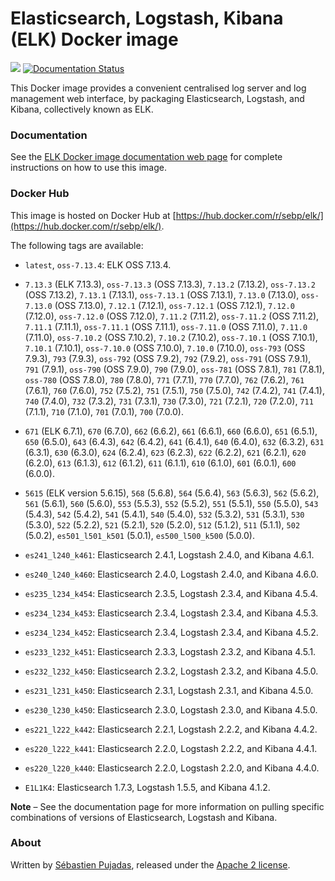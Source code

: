 # Elasticsearch, Logstash, Kibana (ELK) Docker image

[![](https://images.microbadger.com/badges/image/sebp/elk.svg)](https://microbadger.com/images/sebp/elk "Get your own image badge on microbadger.com") [![Documentation Status](https://readthedocs.org/projects/elk-docker/badge/?version=latest)](http://elk-docker.readthedocs.io/?badge=latest)

This Docker image provides a convenient centralised log server and log management web interface, by packaging Elasticsearch, Logstash, and Kibana, collectively known as ELK.

### Documentation

See the [ELK Docker image documentation web page](http://elk-docker.readthedocs.io/) for complete instructions on how to use this image.

### Docker Hub

This image is hosted on Docker Hub at [https://hub.docker.com/r/sebp/elk/](https://hub.docker.com/r/sebp/elk/).

The following tags are available:

- `latest`, `oss-7.13.4`: ELK OSS 7.13.4.

- `7.13.3` (ELK 7.13.3), `oss-7.13.3` (OSS 7.13.3), `7.13.2` (7.13.2), `oss-7.13.2` (OSS 7.13.2), `7.13.1` (7.13.1), `oss-7.13.1` (OSS 7.13.1), `7.13.0` (7.13.0), `oss-7.13.0` (OSS 7.13.0), `7.12.1` (7.12.1), `oss-7.12.1` (OSS 7.12.1), `7.12.0` (7.12.0), `oss-7.12.0` (OSS 7.12.0), `7.11.2` (7.11.2), `oss-7.11.2` (OSS 7.11.2), `7.11.1` (7.11.1), `oss-7.11.1` (OSS 7.11.1), `oss-7.11.0` (OSS 7.11.0), `7.11.0` (7.11.0), `oss-7.10.2` (OSS 7.10.2), `7.10.2` (7.10.2), `oss-7.10.1` (OSS 7.10.1), `7.10.1` (7.10.1), `oss-7.10.0` (OSS 7.10.0), `7.10.0` (7.10.0), `oss-793` (OSS 7.9.3), `793` (7.9.3), `oss-792` (OSS 7.9.2), `792` (7.9.2), `oss-791` (OSS 7.9.1), `791` (7.9.1), `oss-790` (OSS 7.9.0), `790` (7.9.0), `oss-781` (OSS 7.8.1), `781` (7.8.1), `oss-780` (OSS 7.8.0), `780` (7.8.0), `771` (7.7.1), `770` (7.7.0), `762` (7.6.2), `761` (7.6.1), `760` (7.6.0), `752` (7.5.2), `751` (7.5.1), `750` (7.5.0), `742` (7.4.2), `741` (7.4.1), `740` (7.4.0), `732` (7.3.2), `731` (7.3.1), `730` (7.3.0), `721` (7.2.1), `720` (7.2.0), `711` (7.1.1), `710` (7.1.0), `701` (7.0.1), `700` (7.0.0).

- `671` (ELK 6.7.1), `670` (6.7.0), `662` (6.6.2), `661` (6.6.1), `660` (6.6.0), `651` (6.5.1), `650` (6.5.0), `643` (6.4.3), `642` (6.4.2), `641` (6.4.1), `640` (6.4.0), `632` (6.3.2), `631` (6.3.1), `630` (6.3.0), `624` (6.2.4), `623` (6.2.3), `622` (6.2.2), `621` (6.2.1), `620` (6.2.0), `613` (6.1.3), `612` (6.1.2), `611` (6.1.1), `610` (6.1.0), `601` (6.0.1), `600` (6.0.0).

- `5615` (ELK version 5.6.15), `568` (5.6.8), `564` (5.6.4), `563` (5.6.3), `562` (5.6.2), `561` (5.6.1), `560` (5.6.0), `553` (5.5.3), `552` (5.5.2), `551` (5.5.1), `550` (5.5.0), `543` (5.4.3), `542` (5.4.2), `541` (5.4.1), `540` (5.4.0), `532` (5.3.2), `531` (5.3.1), `530` (5.3.0), `522` (5.2.2), `521` (5.2.1), `520` (5.2.0), `512` (5.1.2), `511` (5.1.1), `502` (5.0.2), `es501_l501_k501` (5.0.1), `es500_l500_k500` (5.0.0).

- `es241_l240_k461`: Elasticsearch 2.4.1, Logstash 2.4.0, and Kibana 4.6.1.

- `es240_l240_k460`: Elasticsearch 2.4.0, Logstash 2.4.0, and Kibana 4.6.0.

- `es235_l234_k454`: Elasticsearch 2.3.5, Logstash 2.3.4, and Kibana 4.5.4.

- `es234_l234_k453`: Elasticsearch 2.3.4, Logstash 2.3.4, and Kibana 4.5.3.

- `es234_l234_k452`: Elasticsearch 2.3.4, Logstash 2.3.4, and Kibana 4.5.2.

- `es233_l232_k451`: Elasticsearch 2.3.3, Logstash 2.3.2, and Kibana 4.5.1.

- `es232_l232_k450`: Elasticsearch 2.3.2, Logstash 2.3.2, and Kibana 4.5.0.

- `es231_l231_k450`: Elasticsearch 2.3.1, Logstash 2.3.1, and Kibana 4.5.0.

- `es230_l230_k450`: Elasticsearch 2.3.0, Logstash 2.3.0, and Kibana 4.5.0.

- `es221_l222_k442`: Elasticsearch 2.2.1, Logstash 2.2.2, and Kibana 4.4.2.

- `es220_l222_k441`: Elasticsearch 2.2.0, Logstash 2.2.2, and Kibana 4.4.1.

- `es220_l220_k440`: Elasticsearch 2.2.0, Logstash 2.2.0, and Kibana 4.4.0.

- `E1L1K4`: Elasticsearch 1.7.3, Logstash 1.5.5, and Kibana 4.1.2.

**Note** – See the documentation page for more information on pulling specific combinations of versions of Elasticsearch, Logstash and Kibana.

### About

Written by [Sébastien Pujadas](https://pujadas.net), released under the [Apache 2 license](https://www.apache.org/licenses/LICENSE-2.0).
